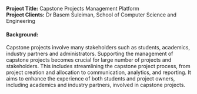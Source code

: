 **Project Title:** Capstone Projects Management Platform  
**Project Clients:** Dr Basem Suleiman, School of Computer Science and Engineering
#### Background:
Capstone projects involve many stakeholders such as students, academics, industry partners and administrators. Supporting the management of capstone projects becomes crucial for large number of projects and stakeholders. This includes streamlining the capstone project process, from project creation and allocation to communication, analytics, and reporting. It aims to enhance the experience of both students and project owners, including academics and industry partners, involved in capstone projects.